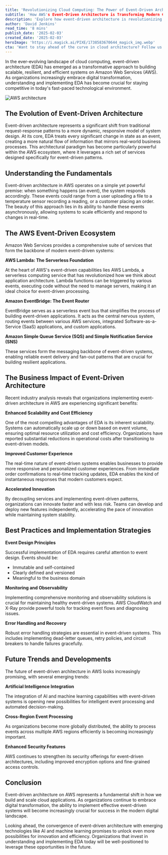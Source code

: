 ```yaml
---
title: 'Revolutionizing Cloud Computing: The Power of Event-Driven Architecture in AWS'
subtitle: 'How AWS's Event-Driven Architecture is Transforming Modern Cloud Solutions'
description: 'Explore how event-driven architecture is revolutionizing cloud computing on AWS, enabling organizations to build more scalable, efficient, and responsive systems. Learn about key AWS services, implementation strategies, and emerging trends in this comprehensive guide to modern cloud architecture.'
author: 'David Jenkins'
read_time: '8 mins'
publish_date: '2025-02-03'
created_date: '2025-02-03'
heroImage: 'https://i.magick.ai/PIXE/1738583670644_magick_img.webp'
cta: 'Want to stay ahead of the curve in cloud architecture? Follow us on LinkedIn @MagickAI for regular insights into cloud computing innovations and digital transformation strategies that can help your organization thrive in the modern tech landscape.'
---
```


In the ever-evolving landscape of cloud computing, event-driven architecture (EDA) has emerged as a transformative approach to building scalable, resilient, and efficient systems on Amazon Web Services (AWS). As organizations increasingly embrace digital transformation, understanding and implementing EDA has become crucial for staying competitive in today's fast-paced technological environment.

![AWS architecture](https://i.magick.ai/PIXE/1738583670648_magick_img.webp)

## The Evolution of Event-Driven Architecture

Event-driven architecture represents a significant shift from traditional request-response patterns to a more dynamic, responsive model of system design. At its core, EDA treats every significant change in state as an event, creating a more natural flow of information that mirrors real-world business processes. This architectural paradigm has become particularly powerful within the AWS ecosystem, where it leverages a rich set of services designed specifically for event-driven patterns.

## Understanding the Fundamentals

Event-driven architecture in AWS operates on a simple yet powerful premise: when something happens (an event), the system responds accordingly. These events could range from a user uploading a file to a temperature sensor recording a reading, or a customer placing an order. The beauty of this approach lies in its ability to handle these events asynchronously, allowing systems to scale efficiently and respond to changes in real-time.

## The AWS Event-Driven Ecosystem

Amazon Web Services provides a comprehensive suite of services that form the backbone of modern event-driven systems:

**AWS Lambda: The Serverless Foundation**

At the heart of AWS's event-driven capabilities lies AWS Lambda, a serverless computing service that has revolutionized how we think about application architecture. Lambda functions can be triggered by various events, executing code without the need to manage servers, making it an ideal choice for event-driven processing.

**Amazon EventBridge: The Event Router**

EventBridge serves as a serverless event bus that simplifies the process of building event-driven applications. It acts as the central nervous system, routing events between various AWS services, integrated Software-as-a-Service (SaaS) applications, and custom applications.

**Amazon Simple Queue Service (SQS) and Simple Notification Service (SNS)**

These services form the messaging backbone of event-driven systems, enabling reliable event delivery and fan-out patterns that are crucial for building resilient applications.

## The Business Impact of Event-Driven Architecture

Recent industry analysis reveals that organizations implementing event-driven architecture in AWS are experiencing significant benefits:

**Enhanced Scalability and Cost Efficiency**

One of the most compelling advantages of EDA is its inherent scalability. Systems can automatically scale up or down based on event volume, ensuring optimal resource utilization and cost efficiency. Organizations have reported substantial reductions in operational costs after transitioning to event-driven models.

**Improved Customer Experience**

The real-time nature of event-driven systems enables businesses to provide more responsive and personalized customer experiences. From immediate order confirmations to real-time tracking updates, EDA enables the kind of instantaneous responses that modern customers expect.

**Accelerated Innovation**

By decoupling services and implementing event-driven patterns, organizations can innovate faster and with less risk. Teams can develop and deploy new features independently, accelerating the pace of innovation while maintaining system stability.

## Best Practices and Implementation Strategies

**Event Design Principles**

Successful implementation of EDA requires careful attention to event design. Events should be:
- Immutable and self-contained
- Clearly defined and versioned
- Meaningful to the business domain

**Monitoring and Observability**

Implementing comprehensive monitoring and observability solutions is crucial for maintaining healthy event-driven systems. AWS CloudWatch and X-Ray provide powerful tools for tracking event flows and diagnosing issues.

**Error Handling and Recovery**

Robust error handling strategies are essential in event-driven systems. This includes implementing dead-letter queues, retry policies, and circuit breakers to handle failures gracefully.

## Future Trends and Developments

The future of event-driven architecture in AWS looks increasingly promising, with several emerging trends:

**Artificial Intelligence Integration**

The integration of AI and machine learning capabilities with event-driven systems is opening new possibilities for intelligent event processing and automated decision-making.

**Cross-Region Event Processing**

As organizations become more globally distributed, the ability to process events across multiple AWS regions efficiently is becoming increasingly important.

**Enhanced Security Features**

AWS continues to strengthen its security offerings for event-driven architectures, including improved encryption options and fine-grained access controls.

## Conclusion

Event-driven architecture on AWS represents a fundamental shift in how we build and scale cloud applications. As organizations continue to embrace digital transformation, the ability to implement effective event-driven systems will become increasingly crucial for success in the modern digital landscape.

Looking ahead, the convergence of event-driven architecture with emerging technologies like AI and machine learning promises to unlock even more possibilities for innovation and efficiency. Organizations that invest in understanding and implementing EDA today will be well-positioned to leverage these opportunities in the future.